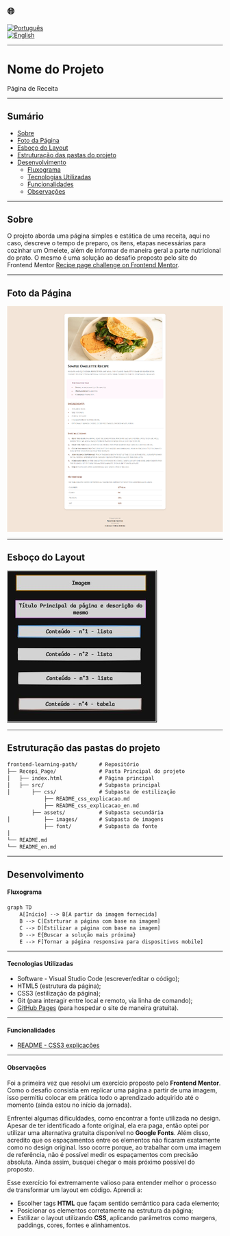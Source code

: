 ## 🌐
[![Português](https://img.shields.io/badge/-Português-green)](README.md)  
[![English](https://img.shields.io/badge/-English-blue)](README_en.md)

---

# Nome do Projeto 

Página de Receita 

---

## Sumário

  - [Sobre](#sobre)
  - [Foto da Página](#foto-da-página)
  - [Esboço do Layout](#esboço-do-layout)
  - [Estruturação das pastas do projeto](#estruturação-das-pastas-do-projeto)
- [Desenvolvimento](#desenvolvimento)
  - [Fluxograma](#fluxograma)
  - [Tecnologias Utilizadas](#tecnologias-utilizadas)
  - [Funcionalidades](#funcionalidades)
  - [Observações](#observações)

---

## Sobre

O projeto aborda uma página simples e estática de uma receita, aqui no caso, descreve o tempo de preparo, os itens, etapas necessárias para cozinhar um Omelete, além de informar de maneira geral a parte nutricional do prato. O mesmo é uma solução ao desafio proposto pelo site do Frontend Mentor [Recipe page challenge on Frontend Mentor](https://www.frontendmentor.io/challenges/recipe-page-KiTsR8QQKm).

---

## Foto da Página

![](./src/assets/images/screencapture.png)

---

## Esboço do Layout

![](./src/assets/images/Layout_Sketch.JPG)

---

## Estruturação das pastas do projeto
```
frontend-learning-path/       # Repositório
├── Recepi_Page/              # Pasta Principal do projeto
│   ├── index.html            # Página principal
│   ├── src/                  # Subpasta principal
│       ├── css/              # Subpasta de estilização
            ├── README_css_explicacao.md 
            ├── README_css_explicacao_en.md   
        ├── assets/           # Subpasta secundária           
│           ├── images/       # Subpasta de imagens
            ├── font/         # Subpasta da fonte         
│              
└── README.md             
└── README_en.md
```
---

## Desenvolvimento

#### Fluxograma

```mermaid
graph TD
    A[Início] --> B[A partir da imagem fornecida]
    B --> C[Estrturar a página com base na imagem]
    C --> D[Estilizar a página com base na imagem]
    D --> E{Buscar a solução mais próxima}
    E --> F[Tornar a página responsiva para dispositivos mobile]
```
---

#### Tecnologias Utilizadas

- Software - Visual Studio Code (escrever/editar o código);
- HTML5 (estrutura da página);
- CSS3 (estilização da página);
- Git (para interagir entre local e remoto, via linha de comando);
- [GitHub Pages](https://pages.github.com/) (para hospedar o site de maneira gratuita).

---

#### Funcionalidades

- [README - CSS3 explicações](./src/css/README_css_explicacao.md)

---

#### Observações

Foi a primeira vez que resolvi um exercício proposto pelo **Frontend Mentor**. Como o desafio consistia em replicar uma página a partir de uma imagem, isso permitiu colocar em prática todo o aprendizado adquirido até o momento (ainda estou no início da jornada).

Enfrentei algumas dificuldades, como encontrar a fonte utilizada no design. Apesar de ter identificado a fonte original, ela era paga, então optei por utilizar uma alternativa gratuita disponível no **Google Fonts**. Além disso, acredito que os espaçamentos entre os elementos não ficaram exatamente como no design original. Isso ocorre porque, ao trabalhar com uma imagem de referência, não é possível medir os espaçamentos com precisão absoluta. Ainda assim, busquei chegar o mais próximo possível do proposto.

Esse exercício foi extremamente valioso para entender melhor o processo de transformar um layout em código. Aprendi a:
- Escolher tags **HTML** que façam sentido semântico para cada elemento;
- Posicionar os elementos corretamente na estrutura da página;
- Estilizar o layout utilizando **CSS**, aplicando parâmetros como margens, paddings, cores, fontes e alinhamentos.


